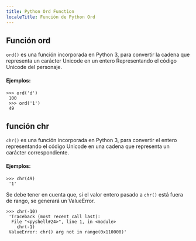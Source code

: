 ```yaml
---
title: Python Ord Function
localeTitle: Función de Python Ord
---
```

## Función ord

`ord()` es una función incorporada en Python 3, para convertir la cadena que representa un carácter Unicode en un entero Representando el código Unicode del personaje.

#### Ejemplos:
```
>>> ord('d') 
 100 
 >>> ord('1') 
 49 
```

## función chr

`chr()` es una función incorporada en Python 3, para convertir el entero representando el código Unicode en una cadena que representa un carácter correspondiente.

#### Ejemplos:
```
>>> chr(49) 
 '1' 
```

Se debe tener en cuenta que, si el valor entero pasado a `chr()` está fuera de rango, se generará un ValueError.
```
>>> chr(-10) 
 'Traceback (most recent call last): 
  File "<pyshell#24>", line 1, in <module> 
    chr(-1) 
 ValueError: chr() arg not in range(0x110000)' 

```